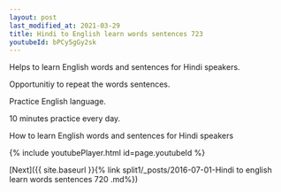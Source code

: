 ```yaml
---
layout: post
last_modified_at: 2021-03-29
title: Hindi to English learn words sentences 723 
youtubeId: bPCy5gGy2sk
---
```

 
 
Helps to learn English words and sentences for Hindi speakers.

Opportunitiy to repeat the words sentences. 

Practice English language. 
 
10 minutes practice every day. 
 
How to learn English words and sentences for Hindi speakers 
 
{% include youtubePlayer.html id=page.youtubeId %}
 
 
[Next]({{ site.baseurl }}{% link  split1/_posts/2016-07-01-Hindi to english learn words sentences 720 .md%})
 
